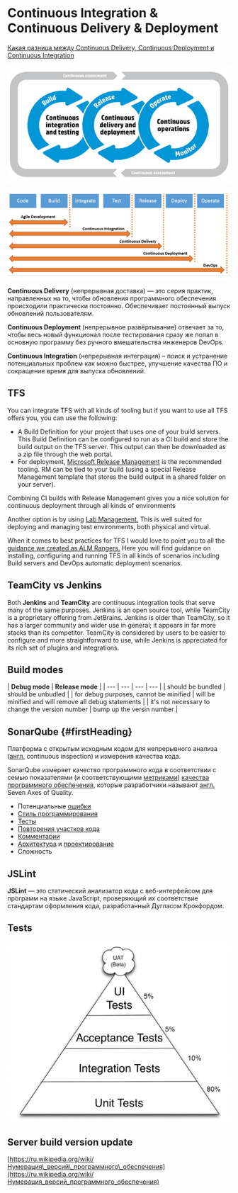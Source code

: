 # Continuous Integration & Continuous Delivery & Deployment

[Какая разница между Continuous Delivery, Continuous Deployment и Continuous Integration](http://qaat.ru/kakaya-raznica-mezhdu-continuous-delivery-continuous-deployment-i-continuous-integration/)

![](../.gitbook/assets/image.png)

![](../.gitbook/assets/image%20%2815%29.png)

**Continuous Delivery** \(непрерывная доставка\) — это серия практик, направленных на то, чтобы обновления программного обеспечения происходили практически постоянно. Обеспечивает постоянный выпуск обновлений пользователям.

**Continuous Deployment** \(непрерывное развёртывание\) отвечает за то, чтобы весь новый функционал после тестирования сразу же попал в основную программу без ручного вмешательства инженеров DevOps.

**Continuous Integration** \(непрерывная интеграция\) – поиск и устранение потенциальных проблем как можно быстрее, улучшение качества ПО и сокращение время для выпуска обновлений.

## TFS

You can integrate TFS with all kinds of tooling but if you want to use all TFS offers you, you can use the following:

* A Build Definition for your project that uses one of your build servers. This Build Definition can be configured to run as a CI build and store the build output on the TFS server. This output can then be downloaded as a zip file through the web portal.
* For deployment, [Microsoft Release Management](http://www.visualstudio.com/en-us/explore/release-management-vs.aspx) is the recommended tooling. RM can be tied to your build \(using a special Release Management template that stores the build output in a shared folder on your server\).

Combining CI builds with Release Management gives you a nice solution for continuous deployment through all kinds of environments

Another option is by using [Lab Management.](http://www.visualstudio.com/en-us/explore/lab-management-vs.aspx) This is well suited for deploying and managing test environments, both physical and virtual.

When it comes to best practices for TFS I would love to point you to all the [guidance we created as ALM Rangers.](http://aka.ms/vsarsolutions) Here you will find guidance on installing, configuring and running TFS in all kinds of scenarios including Build servers and DevOps automatic deployment scenarios.

## TeamCity vs Jenkins

Both **Jenkins** and **TeamCity** are continuous integration tools that serve many of the same purposes. Jenkins is an open source tool, while TeamCity is a proprietary offering from JetBrains. Jenkins is older than TeamCity, so it has a larger community and wider use in general; it appears in far more stacks than its competitor. TeamCity is considered by users to be easier to configure and more straightforward to use, while Jenkins is appreciated for its rich set of plugins and integrations.

## Build modes

| **Debug mode** | **Release mode** |
| --- | --- | --- | --- |
| should be bundled | should be unbudled |
| for debug purposes, cannot be minified | will be minified and will remove all debug statements |
| it's not necessary to change the version number | bump up the versin number |

## SonarQube {#firstHeading}

Платформа с открытым исходным кодом для непрерывного анализа \([англ.](https://ru.wikipedia.org/wiki/%D0%90%D0%BD%D0%B3%D0%BB%D0%B8%D0%B9%D1%81%D0%BA%D0%B8%D0%B9_%D1%8F%D0%B7%D1%8B%D0%BA) continuous inspection\) и измерения качества кода.

 SonarQube измеряет качество программного кода в соответствии с семью показателями \(и соответствующими [метриками](https://ru.wikipedia.org/wiki/%D0%9C%D0%B5%D1%82%D1%80%D0%B8%D0%BA%D0%B0_%D0%BF%D1%80%D0%BE%D0%B3%D1%80%D0%B0%D0%BC%D0%BC%D0%BD%D0%BE%D0%B3%D0%BE_%D0%BE%D0%B1%D0%B5%D1%81%D0%BF%D0%B5%D1%87%D0%B5%D0%BD%D0%B8%D1%8F)\) [качества программного обеспечения](https://ru.wikipedia.org/wiki/%D0%9A%D0%B0%D1%87%D0%B5%D1%81%D1%82%D0%B2%D0%BE_%D0%BF%D1%80%D0%BE%D0%B3%D1%80%D0%B0%D0%BC%D0%BC%D0%BD%D0%BE%D0%B3%D0%BE_%D0%BE%D0%B1%D0%B5%D1%81%D0%BF%D0%B5%D1%87%D0%B5%D0%BD%D0%B8%D1%8F), которые разработчики называют [англ.](https://ru.wikipedia.org/wiki/%D0%90%D0%BD%D0%B3%D0%BB%D0%B8%D0%B9%D1%81%D0%BA%D0%B8%D0%B9_%D1%8F%D0%B7%D1%8B%D0%BA) Seven Axes of Quality.

* Потенциальные [ошибки](https://ru.wikipedia.org/wiki/%D0%91%D0%B0%D0%B3)
* [Стиль программирования](https://ru.wikipedia.org/wiki/%D0%A1%D1%82%D0%B8%D0%BB%D1%8C_%D0%BF%D1%80%D0%BE%D0%B3%D1%80%D0%B0%D0%BC%D0%BC%D0%B8%D1%80%D0%BE%D0%B2%D0%B0%D0%BD%D0%B8%D1%8F)
* [Тесты](https://ru.wikipedia.org/wiki/%D0%A2%D0%B5%D1%81%D1%82%D0%B8%D1%80%D0%BE%D0%B2%D0%B0%D0%BD%D0%B8%D0%B5_%D0%BF%D1%80%D0%BE%D0%B3%D1%80%D0%B0%D0%BC%D0%BC%D0%BD%D0%BE%D0%B3%D0%BE_%D0%BE%D0%B1%D0%B5%D1%81%D0%BF%D0%B5%D1%87%D0%B5%D0%BD%D0%B8%D1%8F)
* [Повторения участков кода](https://ru.wikipedia.org/wiki/Don%E2%80%99t_repeat_yourself)
* [Комментарии](https://ru.wikipedia.org/wiki/%D0%9A%D0%BE%D0%BC%D0%BC%D0%B5%D0%BD%D1%82%D0%B0%D1%80%D0%B8%D0%B8_%28%D0%BF%D1%80%D0%BE%D0%B3%D1%80%D0%B0%D0%BC%D0%BC%D0%B8%D1%80%D0%BE%D0%B2%D0%B0%D0%BD%D0%B8%D0%B5%29)
* [Архитектура](https://ru.wikipedia.org/wiki/%D0%90%D1%80%D1%85%D0%B8%D1%82%D0%B5%D0%BA%D1%82%D1%83%D1%80%D0%B0_%D0%BF%D1%80%D0%BE%D0%B3%D1%80%D0%B0%D0%BC%D0%BC%D0%BD%D0%BE%D0%B3%D0%BE_%D0%BE%D0%B1%D0%B5%D1%81%D0%BF%D0%B5%D1%87%D0%B5%D0%BD%D0%B8%D1%8F) и [проектирование](https://ru.wikipedia.org/wiki/%D0%9F%D1%80%D0%BE%D0%B5%D0%BA%D1%82%D0%B8%D1%80%D0%BE%D0%B2%D0%B0%D0%BD%D0%B8%D0%B5_%D0%BF%D1%80%D0%BE%D0%B3%D1%80%D0%B0%D0%BC%D0%BC%D0%BD%D0%BE%D0%B3%D0%BE_%D0%BE%D0%B1%D0%B5%D1%81%D0%BF%D0%B5%D1%87%D0%B5%D0%BD%D0%B8%D1%8F)
* Сложность

## JSLint

**JSLint** — это статический анализатор кода с веб-интерфейсом для программ на языке JavaScript, проверяющий их соответствие стандартам оформления кода, разработанный Дугласом Крокфордом.

## Tests

![](../.gitbook/assets/image%20%2837%29.png)

## **Server build version update**

[https://ru.wikipedia.org/wiki/Нумерация\_версий\_программного\_обеспечения](https://ru.wikipedia.org/wiki/Нумерация_версий_программного_обеспечения)





